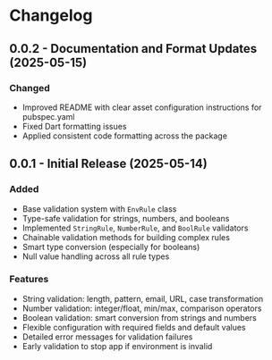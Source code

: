 # Changelog

## 0.0.2 - Documentation and Format Updates (2025-05-15)

### Changed
- Improved README with clear asset configuration instructions for pubspec.yaml
- Fixed Dart formatting issues
- Applied consistent code formatting across the package

## 0.0.1 - Initial Release (2025-05-14)

### Added
- Base validation system with `EnvRule` class
- Type-safe validation for strings, numbers, and booleans
- Implemented `StringRule`, `NumberRule`, and `BoolRule` validators
- Chainable validation methods for building complex rules
- Smart type conversion (especially for booleans)
- Null value handling across all rule types

### Features
- String validation: length, pattern, email, URL, case transformation
- Number validation: integer/float, min/max, comparison operators
- Boolean validation: smart conversion from strings and numbers
- Flexible configuration with required fields and default values
- Detailed error messages for validation failures
- Early validation to stop app if environment is invalid
